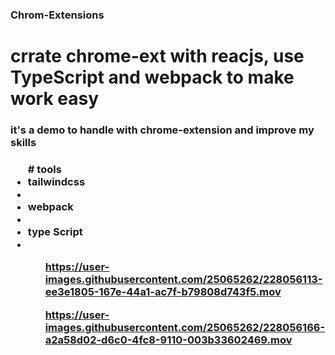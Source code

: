 ### Chrom-Extensions 
# crrate chrome-ext with reacjs, use TypeScript and webpack to make work easy 
<h3> it's a demo to handle with chrome-extension and improve my skills  <h3/>
  <ul>
   # tools 
  <li> tailwindcss <li/>
  <li> webpack <li/>
  <li> type Script <li/>
    <ul/>
  <div style={width:300px}>
  
https://user-images.githubusercontent.com/25065262/228056113-ee3e1805-167e-44a1-ac7f-b79808d743f5.mov
  <div/>
    
  <div style={width:300px}>

https://user-images.githubusercontent.com/25065262/228056166-a2a58d02-d6c0-4fc8-9110-003b33602469.mov
  <div/>
